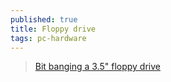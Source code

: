 ```yaml
---
published: true
title: Floppy drive
tags: pc-hardware
---
```

> [Bit banging a 3.5" floppy drive](https://news.ycombinator.com/item?id=38699201)
